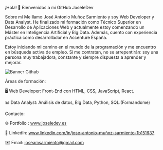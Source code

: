 ¡Hola! 👋 Bienvenidos a mi GitHub JoseleDev

Sobre mí
Me llamo José Antonio Muñoz Sarmiento y soy Web Developer y Data Analyst. He finalizado mi formación como Técnico Superior en Desarrollo de Aplicaciones Web y actualmente estoy comenzando un Máster en Inteligencia Artificial y Big Data. Además, cuento con experiencia práctica como desarrollador en Accenture España.

Estoy iniciando mi camino en el mundo de la programación y me encuentro en búsqueda activa de empleo. Si me contratan, no se arrepentirán: soy una persona muy trabajadora, constante y siempre dispuesta a aprender y mejorar.

![Banner Github](https://github.com/user-attachments/assets/00d01610-5696-4d2c-a6fa-b667b85ec65a)

Áreas de formación:

🖥️ Web Developer: Front-End con HTML, CSS, JavaScript, React.

📊 Data Analyst: Análisis de datos, Big Data, Python, SQL.(Formandome)

Contacto:

🌐 Portfolio : www.joseledev.es

💼 LinkedIn: www.linkedin.com/in/jose-antonio-muñoz-sarmiento-1b151637

✉️ Email: joseamsarmiento@gmail.com




<!--
**JoseleDev23/JoseleDev23** is a ✨ _special_ ✨ repository because its `README.md` (this file) appears on your GitHub profile.

Here are some ideas to get you started:

- 🔭 I’m currently working on ...
- 🌱 I’m currently learning ...
- 👯 I’m looking to collaborate on ...
- 🤔 I’m looking for help with ...
- 💬 Ask me about ...
- 📫 How to reach me: ...
- 😄 Pronouns: ...
- ⚡ Fun fact: ...
-->
